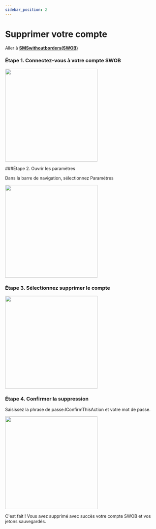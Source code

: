 ```yaml
---
sidebar_position: 2
---
```


# Supprimer votre compte

Aller à [**SMSwithoutborders(SWOB)**](https://smswithoutborders.com)

### Étape 1. Connectez-vous à votre compte SWOB
<img src="/img/login.PNG" width="300px" />

###Étape 2. Ouvrir les paramètres

Dans la barre de navigation, sélectionnez Paramètres

<img src="/img/openSettings.jpeg" width="300px" />

### Étape 3. Sélectionnez supprimer le compte

<img src="/img/settingsDelete.PNG" width="300px" />

### Étape 4. Confirmer la suppression

Saisissez la phrase de passe:IConfirmThisAction et votre mot de passe.

<img src="/img/approveDelete.PNG" width="300px" />

C'est fait ! Vous avez supprimé avec succès votre compte SWOB et vos jetons sauvegardés.
